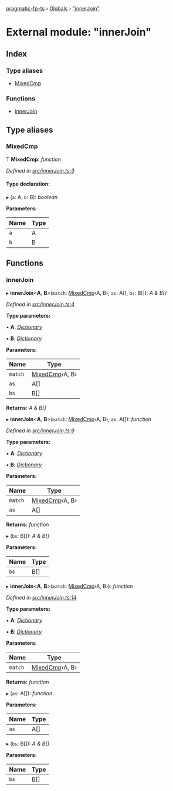 [pragmatic-fp-ts](../README.md) › [Globals](../globals.md) › ["innerJoin"](_innerjoin_.md)

# External module: "innerJoin"

## Index

### Type aliases

* [MixedCmp](_innerjoin_.md#mixedcmp)

### Functions

* [innerJoin](_innerjoin_.md#innerjoin)

## Type aliases

###  MixedCmp

Ƭ **MixedCmp**: *function*

*Defined in [src/innerJoin.ts:3](https://github.com/hermann-p/pragmatic-fp-ts/blob/87551e7/src/innerJoin.ts#L3)*

#### Type declaration:

▸ (`a`: A, `b`: B): *boolean*

**Parameters:**

Name | Type |
------ | ------ |
`a` | A |
`b` | B |

## Functions

###  innerJoin

▸ **innerJoin**<**A**, **B**>(`match`: [MixedCmp](_innerjoin_.md#mixedcmp)‹A, B›, `as`: A[], `bs`: B[]): *A & B[]*

*Defined in [src/innerJoin.ts:4](https://github.com/hermann-p/pragmatic-fp-ts/blob/87551e7/src/innerJoin.ts#L4)*

**Type parameters:**

▪ **A**: *[Dictionary](_types_.md#dictionary)*

▪ **B**: *[Dictionary](_types_.md#dictionary)*

**Parameters:**

Name | Type |
------ | ------ |
`match` | [MixedCmp](_innerjoin_.md#mixedcmp)‹A, B› |
`as` | A[] |
`bs` | B[] |

**Returns:** *A & B[]*

▸ **innerJoin**<**A**, **B**>(`match`: [MixedCmp](_innerjoin_.md#mixedcmp)‹A, B›, `as`: A[]): *function*

*Defined in [src/innerJoin.ts:9](https://github.com/hermann-p/pragmatic-fp-ts/blob/87551e7/src/innerJoin.ts#L9)*

**Type parameters:**

▪ **A**: *[Dictionary](_types_.md#dictionary)*

▪ **B**: *[Dictionary](_types_.md#dictionary)*

**Parameters:**

Name | Type |
------ | ------ |
`match` | [MixedCmp](_innerjoin_.md#mixedcmp)‹A, B› |
`as` | A[] |

**Returns:** *function*

▸ (`bs`: B[]): *A & B[]*

**Parameters:**

Name | Type |
------ | ------ |
`bs` | B[] |

▸ **innerJoin**<**A**, **B**>(`match`: [MixedCmp](_innerjoin_.md#mixedcmp)‹A, B›): *function*

*Defined in [src/innerJoin.ts:14](https://github.com/hermann-p/pragmatic-fp-ts/blob/87551e7/src/innerJoin.ts#L14)*

**Type parameters:**

▪ **A**: *[Dictionary](_types_.md#dictionary)*

▪ **B**: *[Dictionary](_types_.md#dictionary)*

**Parameters:**

Name | Type |
------ | ------ |
`match` | [MixedCmp](_innerjoin_.md#mixedcmp)‹A, B› |

**Returns:** *function*

▸ (`as`: A[]): *function*

**Parameters:**

Name | Type |
------ | ------ |
`as` | A[] |

▸ (`bs`: B[]): *A & B[]*

**Parameters:**

Name | Type |
------ | ------ |
`bs` | B[] |
